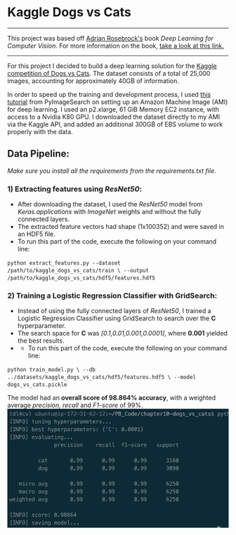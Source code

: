 # Kaggle Dogs vs Cats
---

This project was based off [Adrian Rosebrock's](https://www.linkedin.com/in/adrian-rosebrock-59b8732a/) book _Deep Learning for Computer Vision_. For more information on the book, [take a look at this link.](https://www.pyimagesearch.com/deep-learning-computer-vision-python-book/)

---
For this project I decided to build a deep learning solution for the [Kaggle competition of Dogs vs Cats](https://www.kaggle.com/c/dogs-vs-cats). The dataset consists of a total of 25,000 images, accounting for approximately 40GB of information.

In order to speed up the training and development process, I used [this tutorial](https://www.pyimagesearch.com/2017/09/20/pre-configured-amazon-aws-deep-learning-ami-with-python/) from PyImageSearch on setting up an Amazon Machine Image (AMI) for deep learning. I used an p2.xlarge, 61 GiB Memory EC2 instance, with access to a Nvidia K80 GPU.
I downloaded the dataset directly to my AMI via the Kaggle API, and added an additional 300GB of EBS volume to work properly with the data. 


## Data Pipeline:
_Make sure you install all the requirements from the requirements.txt file_.
### 1) Extracting features using _ResNet50_:
- After downloading the dataset, I used the _ResNet50_ model from _Keras.applications_ with _ImageNet_ weights and without the fully connected layers. 
- The extracted feature vectors had shape (1x100352) and were saved in an HDF5 file. 
- To run this part of the code, execute the following on your command line:

`python extract_features.py --dataset /path/to/kaggle_dogs_vs_cats/train \
         --output /path/to/kaggle_dogs_vs_cats/hdf5/features.hdf5`
         
### 2) Training a Logistic Regression Classifier with GridSearch:
- Instead of using the fully connected layers of _ResNet50_, I trained a Logistic Regression Classifier using GridSearch to search over the **C** hyperparameter. 
- The search space for **C** was _[0.1,0.01,0.001,0.0001]_, where **0.001** yielded the best results.
- - To run this part of the code, execute the following on your command line:

`python train_model.py \
        --db ../datasets/kaggle_dogs_vs_cats/hdf5/features.hdf5 \
        --model dogs_vs_cats.pickle` 
        
The model had an **overall score of 98.864% accuracy**, with a weighted average _precision, recall_ and _F1-score_ of 99%.
![alt text](https://github.com/jjpd777/kaggle_dogs_vs_cats/blob/master/assets/results_screenshot.png)


